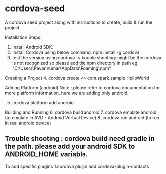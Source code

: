 # cordova-seed
A cordova seed project along with instructions to create, build &amp; run the project

Installation Steps:
1. Install Android SDK.
2. Install Cordova using below command.
	npm install -g cordova
3. test the version using cordova -v
	trouble shooting: might be the cordova is not recognized so 
	please add the npm directory in path
eg: "C:\Users\PavanKumar\AppData\Roaming\npm"

Creating a Project
4. cordova create <<CordovaProjectName>> com.spark.sample HelloWorld

Adding Platform (android)
Note : please refer to cordova documentation for more platform information, here we are adding only android.

5. cordova platform add android

Building and Running
6. cordova build android
7. cordova emulate android (to emulate in AVD - Android Vertual Device)
8. cordova run android (to run in real android device)

Trouble shooting : cordova build need gradle in the path. please add your android SDK to ANDROID_HOME variable.
---------------------------------------------
To add specific plugins
1.cordova plugin add cordova-plugin-contacts
